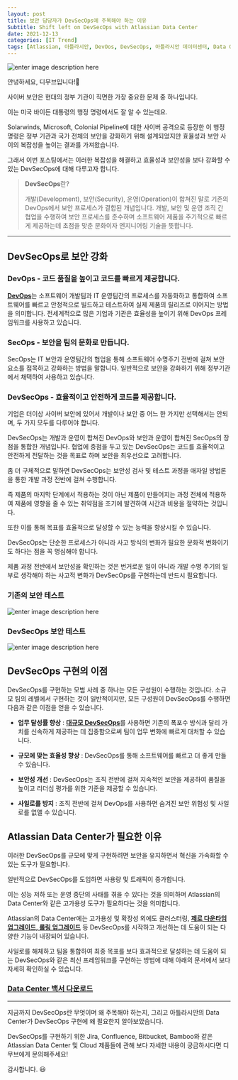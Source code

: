 ```yaml
---
layout: post
title: 보안 담당자가 DevSecOps에 주목해야 하는 이유
Subtitle: Shift left on DevSecOps with Atlassian Data Center
date: 2021-12-13
categories: [IT Trend]
tags: [Atlassian, 아틀라시안, DevOos, DevSecOps, 아틀라시안 데이터센터, Data Center, 데브옵스, 데브섹옵스, SecOps, 디무브, Dmove]
---
```



![enter image description here](https://i1.wp.com/atlassianblog.wpengine.com/wp-content/uploads/2021/10/image-20211001-175838.png?w=2240&ssl=1)

안녕하세요, 디무브입니다!🎈 

사이버 보안은 현대의 정부 기관이 직면한 가장 중요한 문제 중 하나입니다.

이는 미국 바이든 대통령의 행정 명령에서도 잘 알 수 있는데요.

Solarwinds, Microsoft, Colonial Pipeline에 대한 사이버 공격으로 등장한 이 행정 명령은 정부 기관과 국가 전체의 보안을 강화하기 위해 설계되었지만 효율성과 보안 사이의 복잡성을 높이는 결과를 가져왔습니다.

  
그래서 이번 포스팅에서는 이러한 복잡성을 해결하고 효율성과 보안성을 보다 강화할 수 있는 DevSecOps에 대해 다루고자 합니다.

> **DevSecOps**란?
> 
> 개발(Development), 보안(Security), 운영(Operation)이 합쳐진 말로 기존의 DevOps에서 보안 프로세스가 결합된 개념입니다. 개발, 보안 및 운영 조직 간 협업을 수행하여 보안 프로세스를 준수하며 소프트웨어 제품을 주기적으로 빠르게 제공하는데 초점을 맞춘 문화이자 엔지니어링 기술을 뜻합니다.

----------

## **DevSecOps로 보안 강화**

### **DevOps** - 코드 품질을 높이고 코드를 빠르게 제공합니다.

[**DevOps**](https://www.atlassian.com/devops "https://www.atlassian.com/devops")는 소프트웨어 개발팀과 IT 운영팀간의 프로세스를 자동화하고 통합하여 소프트웨어를 빠르고 안정적으로 빌드하고 테스트하여 실제 제품의 릴리즈로 이어지는 방법을 의미합니다. 전세계적으로 많은 기업과 기관은 효율성을 높이기 위해 DevOps 프레임워크를 사용하고 있습니다.

### **SecOps - 보안을 팀의 문화로 만듭니다.**

SecOps는 IT 보안과 운영팀간의 협업을 통해 소프트웨어 수명주기 전반에 걸쳐 보안 요소를 접목하고 강화하는 방법을 말합니다. 일반적으로 보안을 강화하기 위해 정부기관에서 채택하여 사용하고 있습니다.

### **DevSecOps - 효율적이고 안전하게 코드를 제공합니다.**

기업은 더이상 사이버 보안에 있어서 개발이나 보안 중 어느 한 가지만 선택해서는 안되며, 두 가지 모두를 다루어야 합니다.

DevSecOps는 개발과 운영이 합쳐진 DevOps와 보안과 운영이 합쳐진 SecOps의 장점을 통합한 개념입니다. 협업에 중점을 두고 있는 DevSecOps는 코드를 효율적이고 안전하게 전달하는 것을 목표로 하며 보안을 최우선으로 고려합니다.

좀 더 구체적으로 말하면 DevSecOps는 보안성 검사 및 테스트 과정을 애자일 방법론을 통한 개발 과정 전반에 걸쳐 수행합니다.

즉 제품의 마지막 단계에서 적용하는 것이 아닌 제품이 만들어지는 과정 전체에 적용하여 제품에 영향을 줄 수 있는 취약점을 조기에 발견하여 시간과 비용을 절약하는 것입니다.

또한 이를 통해 목표를 효율적으로 달성할 수 있는 능력을 향상시킬 수 있습니다.

DevSecOps는 단순한 프로세스가 아니라 사고 방식의 변화가 필요한 문화적 변화이기도 하다는 점을 꼭 명심해야 합니다.

제품 과정 전반에서 보안성을 확인하는 것은 번거로운 일이 아니라 개발 수명 주기의 일부로 생각해야 하는 사고적 변화가 DevSecOps를 구현하는데 반드시 필요합니다.


### **기존의 보안 테스트**
![enter image description here](https://i1.wp.com/atlassianblog.wpengine.com/wp-content/uploads/2021/10/image-20211001-180308.png?resize=768,167&ssl=1)

### **DevSecOps 보안 테스트**
![enter image description here](https://i2.wp.com/atlassianblog.wpengine.com/wp-content/uploads/2021/10/image-20211001-180328.png?resize=768,167&ssl=1)

## **DevSecOps 구현의 이점**

DevSecOps를 구현하는 모범 사례 중 하나는 모든 구성원이 수행하는 것입니다. 소규모 팀의 레벨에서 구현하는 것이 일반적이지만, 모든 구성원이 DevSecOps를 수행하면 다음과 같은 이점을 얻을 수 있습니다.

-   **업무 달성률 향상** : [**대규모 DevSecOps**](https://www.atlassian.com/blog/enterprise/build-a-strategy-for-scale-in-a-high-security-environment "https://www.atlassian.com/blog/enterprise/build-a-strategy-for-scale-in-a-high-security-environment")를 사용하면 기존의 폭포수 방식과 달리 가치를 신속하게 제공하는 데 집중함으로써 팀이 업무 변화에 빠르게 대처할 수 있습니다.
    
-   **규모에 맞는 효율성 향상** : DevSecOps를 통해 소프트웨어를 빠르고 더 좋게 만들 수 있습니다.
    
-   **보안성 개선** : DevSecOps는 조직 전반에 걸쳐 지속적인 보안을 제공하여 품질을 높이고 리더십 평가를 위한 기준을 제공할 수 있습니다.
    
-   **사일로를 방지** :  조직 전반에 걸쳐 DevOps를 사용하면 숨겨진 보안 위험성 및 사일로를 없앨 수 있습니다.
    

## **Atlassian Data Center가 필요한 이유**

이러한 DevSecOps를 규모에 맞게 구현하려면 보안을 유지하면서 혁신을 가속화할 수 있는 도구가 필요합니다.

일반적으로 DevSecOps를 도입하면 사용량 및 트래픽이 증가합니다.

이는 성능 저하 또는 운영 중단의 사태를 겪을 수 있다는 것을 의미하며 Atlassian의 Data Center와 같은 고가용성 도구가 필요하다는 것을 의미합니다.

Atlassian의 Data Center에는 고가용성 및 확장성 외에도 클러스터링, [**제로 다운타임 업그레이드, 롤링 업그레이드**](https://www.atlassian.com/enterprise/data-center/data-center-video-library "https://www.atlassian.com/enterprise/data-center/data-center-video-library") 등 DevSecOps를 시작하고 개선하는 데 도움이 되는 다양한 기능이 내장되어 있습니다.

사일로를 해체하고 팀을 통합하여 최종 목표를 보다 효과적으로 달성하는 데 도움이 되는 DevSecOps와 같은 최신 프레임워크를 구현하는 방법에 대해 아래의 문서에서 보다 자세히 확인하실 수 있습니다.


### [**Data Center 백서 다운로드**](https://www.atlassian.com/enterprise/data-center/bridging-the-gap "https://www.atlassian.com/enterprise/data-center/bridging-the-gap")

---

지금까지 DevSecOps란 무엇이며 왜 주목해야 하는지, 그리고 아틀라시안의 Data Center가 DevSecOps 구현에 왜 필요한지 알아보았습니다.

DevSecOps를 구현하기 위한 Jira, Confluence, Bitbucket, Bamboo와 같은 Atlassian Data Center 및 Cloud 제품들에 관해 보다 자세한 내용이 궁금하시다면 디무브에게 문의해주세요!

감사합니다. 😃
